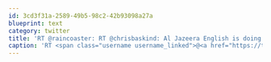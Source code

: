 ```yaml
---
id: 3cd3f31a-2589-49b5-98c2-42b93098a27a
blueprint: text
category: twitter
title: 'RT @raincoaster: RT @chrisbaskind: Al Jazeera English is doing an excellent job covering the Japan quake &amp; tsunamis: http://english.alja ...'
caption: 'RT <span class="username username_linked">@<a href="https://twitter.com/raincoaster" title="raincoaster">raincoaster</a></span>: RT <span class="username username_linked">@<a href="https://twitter.com/chrisbaskind" title="Chris Baskind">chrisbaskind</a></span>: Al Jazeera English is doing an excellent job covering the Japan quake &amp; tsunamis: http://english.alja ...'
---
```

